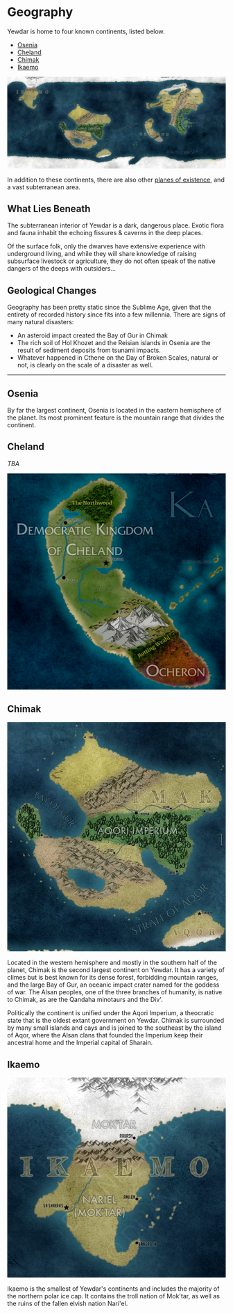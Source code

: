 # Geography

Yewdar is home to four known continents, listed below.

* [Osenia](#osenia)
* [Cheland](#cheland)
* [Chimak](#chimak)
* [Ikaemo](#ikaemo)

![](/assets/yewdar_global_map_projection.png)

In addition to these continents, there are also other [planes of existence](planes.md), and a vast subterranean area.

## What Lies Beneath

The subterranean interior of Yewdar is a dark, dangerous place. Exotic flora and fauna inhabit the echoing fissures & caverns in the deep places.

Of the surface folk, only the dwarves have extensive experience with underground living, and while they will share knowledge of raising subsurface livestock or agriculture, they do not often speak of the native dangers of the deeps with outsiders…

## Geological Changes

Geography has been pretty static since the Sublime Age, given that the entirety of recorded history since fits into a few millennia. There are signs of many natural disasters:

* An asteroid impact created the Bay of Gur in Chimak
* The rich soil of Hol Khozet and the Reisian islands in Osenia are the result of sediment deposits from tsunami impacts.
* Whatever happened in Cthene on the Day of Broken Scales, natural or not, is clearly on the scale of a disaster as well.

---

## Osenia

By far the largest continent, Osenia is located in the eastern hemisphere of the planet. Its most prominent feature is the mountain range that divides the continent.

## Cheland

*TBA*

![](/assets/cheland_closeup.png)

## Chimak

![](/assets/chimak_closeup.jpg)

Located in the western hemisphere and mostly in the southern half of the planet, Chimak is the second largest continent on Yewdar. It has a variety of climes but is best known for its dense forest, forbidding mountain ranges, and the large Bay of Gur, an oceanic impact crater named for the goddess of war. The Alsan peoples, one of the three branches of humanity, is native to Chimak, as are the Qandaha minotaurs and the Div'.

Politically the continent is unified under the Aqori Imperium, a theocratic state that is the oldest extant government on Yewdar. Chimak is surrounded by many small islands and cays and is joined to the southeast by the island of Aqor, where the Alsan clans that founded the Imperium keep their ancestral home and the Imperial capital of Sharain.

## Ikaemo

![](/assets/ikaemo_closeup.png)

Ikaemo is the smallest of Yewdar's continents and includes the majority of the northern polar ice cap. It contains the troll nation of Mok'tar, as well as the ruins of the fallen elvish nation Nari'el.
